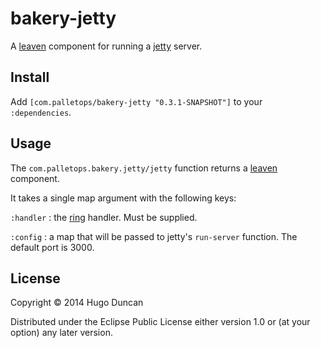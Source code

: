 # bakery-jetty

A [leaven][leaven] component for running a [jetty] server.

## Install

Add `[com.palletops/bakery-jetty "0.3.1-SNAPSHOT"]` to your
`:dependencies`.

## Usage

The `com.palletops.bakery.jetty/jetty` function returns a
[leaven][leaven] component.

It takes a single map argument with the following keys:


`:handler`
: the [ring][ring] handler.  Must be supplied.

`:config`
: a map that will be passed to jetty's `run-server` function.  The
  default port is 3000.


## License

Copyright © 2014 Hugo Duncan

Distributed under the Eclipse Public License either version 1.0 or (at
your option) any later version.

[jetty]:http://www.eclipse.org/jetty/ "jetty web server"
[leaven]:https://github.com/palletops/leaven "Leaven component library"
[ring]:https://github.com/ring-clojure/ring "Ring"
